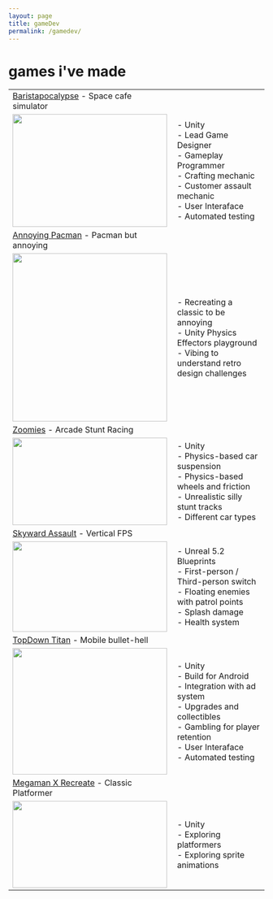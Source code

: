 ```yaml
---
layout: page
title: gameDev
permalink: /gamedev/
---
```

# games i've made

<table>
  <tr>
    <td><a href="http://baristapocalypse.com">Baristapocalypse</a> - Space cafe simulator</td>
  </tr>
  <tr>
    <td><img src="../images/Baristapocalypse.gif" width="304" height="222"></td>
    <td>
    - Unity<br>
    - Lead Game Designer<br>
    - Gameplay Programmer<br>
    - Crafting mechanic<br>
    - Customer assault mechanic<br>
    - User Interaface<br>
    - Automated testing<br>
    </td>
  </tr>

  <tr>
    <td><a href="http://github.com/mikestiers/pac-effectors">Annoying Pacman</a> - Pacman but annoying</td>
  </tr>
  <tr>
    <td><img src="../images/Annoying_Pacman.gif" width="304" height="331"></td>
    <td>- Recreating a classic to be annoying<br>
    - Unity Physics Effectors playground<br>
    - Vibing to understand retro design challenges<br>
    </td>
  </tr>

  <tr>
    <td><a href="http://github.com/mikestiers/zoomies">Zoomies</a> - Arcade Stunt Racing</td>
  </tr>
  <tr>
    <td><img src="../images/Zoomies.gif" width="304" height="172"></td>
    <td>
    - Unity<br>
    - Physics-based car suspension<br>
    - Physics-based wheels and friction<br>
    - Unrealistic silly stunt tracks<br>
    - Different car types<br>
    </td>
  </tr>

  <tr>
    <td><a href="http://github.com/mikestiers/skyward_assault">Skyward Assault</a> - Vertical FPS</td>
  </tr>
  <tr>
    <td><img src="../images/Skyward_Assault.gif" width="304" height="178"></td>
    <td>
    - Unreal 5.2 Blueprints<br>
    - First-person / Third-person switch<br>
    - Floating enemies with patrol points<br>
    - Splash damage<br>
    - Health system<br>
    </td>
  </tr>

  <tr>
    <td><a href="http://github.com/mikestiers/topdown_titan">TopDown Titan</a> - Mobile bullet-hell</td>
  </tr>
  <tr>
    <td><img src="../images/TopDown_Titan.gif" width="304" height="249"></td>
    <td>
    - Unity<br>
    - Build for Android<br>
    - Integration with ad system<br>
    - Upgrades and collectibles<br>
    - Gambling for player retention<br>
    - User Interaface<br>
    - Automated testing<br>
    </td>
  </tr>

  <tr>
    <td><a href="http://github.com/mikestiers/spacemanx">Megaman X Recreate</a> - Classic Platformer</td>
  </tr>
  <tr>
    <td><img src="../images/Megaman_X_Recreation.gif" width="304" height="171"></td>
    <td>
    - Unity<br>
    - Exploring platformers<br>
    - Exploring sprite animations<br>
    </td>
  </tr>
</table>

